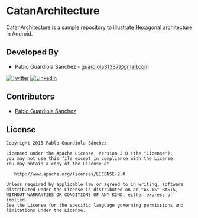 CatanArchitecture
====

CatanArchitecture is a sample repository to illustrate Hexagonal architecture in Android.

Developed By
------------

* Pablo Guardiola Sánchez - <guardiola31337@gmail.com>

[![Twitter](http://pguardiola.com/images/twitter-logo.png)](https://twitter.com/Guardiola31337 "Follow me on Twitter")
[![Linkedin](http://pguardiola.com/images/linkedin-logo.png)](https://es.linkedin.com/in/pabloguardiola "Add me to Linkedin")

Contributors
------------

* [Pablo Guardiola Sánchez][1]

License
-------

    Copyright 2015 Pablo Guardiola Sánchez

    Licensed under the Apache License, Version 2.0 (the "License");
    you may not use this file except in compliance with the License.
    You may obtain a copy of the License at

       http://www.apache.org/licenses/LICENSE-2.0

    Unless required by applicable law or agreed to in writing, software
    distributed under the License is distributed on an "AS IS" BASIS,
    WITHOUT WARRANTIES OR CONDITIONS OF ANY KIND, either express or implied.
    See the License for the specific language governing permissions and
    limitations under the License.

[1]: https://github.com/Guardiola31337
